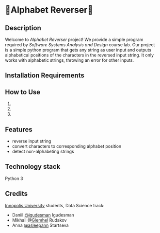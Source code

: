 # 🎀Alphabet Reverser🎀 #

## Description ##
Welcome to *Alphabet Reverser* project! We provide a simple program required by *Software Systems Analysis and Design* course lab. Our project is a simple python program that gets any string as user input and outputs alphabetical positions of the characters in the reversed input string. It only works with alphabetic strings, throwing an error for other inputs.

## Installation Requirements ##


## How to Use ##
1. 
2. 
3. 

## Features ##
* reverse input string
* convert characters to corresponding alphabet position
* detect non-alphabeting strings

## Technology stack ##
Python 3

## Credits ##
[Innopolis University](https://innopolis.university/en/) students, Data Science track:
* Daniil [@igudesman](https://github.com/igudesman) Igudesman
* Mikhail [@Glemhel](https://github.com/Glemhel) Rudakov
* Anna [@asleepann](https://github.com/asleepann) Startseva
